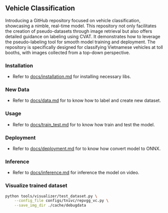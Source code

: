 ## Vehicle Classification
Introducing a GitHub repository focused on vehicle classification, showcasing a nimble, real-time model.
This repository not only facilitates the creation of pseudo-datasets through image retrieval but also offers detailed guidance on labeling using CVAT.
It demonstrates how to leverage the pseudo-labeling tool for smooth model training and deployment.
The repository is specifically designed for classifying Vietnamese vehicles at toll booths, with images collected from a top-down perspective.

### Installation
- Refer to [docs/installation.md](docs/installation.md) for installing necessary libs.

### New Data 
- Refer to [docs/data.md](docs/data.md) for to know how to label and create new dataset.

### Usage
- Refer to [docs/train_test.md](docs/train_test.md) for to know how train and test the model.

### Deployment
- Refer to [docs/deployment.md](docs/deployment.md) for to know how convert model to ONNX.

### Inference 
- Refer to [docs/inference.md](docs/inference.md) for inference the model on video.


### Visualize trained dataset
```bash
python tools/visualizer/test_dataset.py \
    --config_file configs/tnivc/repvgg_vc.py \
    --save_img_dir ./cache/debugdata
```

